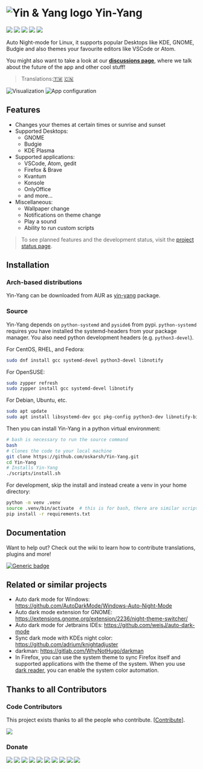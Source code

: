 # ![Yin & Yang logo](resources/logo.svg) Yin-Yang

![](https://img.shields.io/github/v/release/oskarsh/yin-yang)
![](https://img.shields.io/github/v/release/oskarsh/yin-yang?include_prereleases)
![](https://img.shields.io/github/downloads/oskarsh/yin-yang/total)
![](https://img.shields.io/badge/Build%20with-Python-yellow)
![](https://img.shields.io/github/license/oskarsh/yin-yang)

Auto Night-mode for Linux, it supports popular Desktops like KDE, GNOME, Budgie 
and also themes your favourite editors like VSCode or Atom.

You might also want to take a look at our [**discussions page**](https://github.com/oskarsh/Yin-Yang/discussions), where we talk about the future of the app and other cool stuff!

> Translations:[🇹🇼](README_zh_TW.md) [🇨🇳](README_zh_CN.md)

![Visualization](.github/images/header.png)
![App configuration](.github/images/settings.png)

## Features

* Changes your themes at certain times or sunrise and sunset
* Supported Desktops:
  * GNOME
  * Budgie
  * KDE Plasma
* Supported applications:
  * VSCode, Atom, gedit
  * Firefox & Brave
  * Kvantum
  * Konsole
  * OnlyOffice
  * and more...
* Miscellaneous:
  * Wallpaper change
  * Notifications on theme change
  * Play a sound
  * Ability to run custom scripts

> To see planned features and the development status, visit the [project status page](https://github.com/oskarsh/Yin-Yang/projects?type=classic).

## Installation

### Arch-based distributions
Yin-Yang can be downloaded from AUR as [yin-yang](https://aur.archlinux.org/packages/yin-yang) package.


### Source
Yin-Yang depends on `python-systemd` and `pyside6` from pypi. `python-systemd` requires you have installed the systemd-headers from your package manager. You also need python development headers (e.g. `python3-devel`).

For CentOS, RHEL, and Fedora:
```bash
sudo dnf install gcc systemd-devel python3-devel libnotify
``` 

For OpenSUSE:
```bash
sudo zypper refresh
sudo zypper install gcc systemd-devel libnotify
```

For Debian, Ubuntu, etc.
```bash
sudo apt update
sudo apt install libsystemd-dev gcc pkg-config python3-dev libnotify-bin
```

Then you can install Yin-Yang in a python virtual environment:
```bash
# bash is necessary to run the source command
bash
# Clones the code to your local machine
git clone https://github.com/oskarsh/Yin-Yang.git
cd Yin-Yang
# Installs Yin-Yang
./scripts/install.sh
```

For development, skip the install and instead create a venv in your home directory:
```bash
python -m venv .venv
source .venv/bin/activate  # this is for bash, there are similar scripts in the that directory for other shells like fish
pip install -r requirements.txt
```

## Documentation

Want to help out? Check out the wiki to learn how to contribute translations, plugins and more!

[![Generic badge](https://img.shields.io/badge/Visit-Wiki-BLUE.svg)](<https://github.com/oskarsh/Yin-Yang/wiki>)

## Related or similar projects

- Auto dark mode for Windows: https://github.com/AutoDarkMode/Windows-Auto-Night-Mode
- Auto dark mode extension for GNOME: https://extensions.gnome.org/extension/2236/night-theme-switcher/
- Auto dark mode for Jetbrains IDEs: https://github.com/weisJ/auto-dark-mode
- Sync dark mode with KDEs night color: https://github.com/adrium/knightadjuster
- darkman: https://gitlab.com/WhyNotHugo/darkman
- In Firefox, you can use the system theme to sync Firefox itself and supported applications with the theme of the system. When you use [dark reader](https://darkreader.org/), you can enable the system color automation.

## Thanks to all Contributors

### Code Contributors

This project exists thanks to all the people who contribute. [[Contribute](https://github.com/oskarsh/Yin-Yang/wiki/Contributing)].

[![](https://opencollective.com/Yin-Yang/contributors.svg?button=false)](https://github.com/oskarsh/Yin-Yang/graphs/contributors)

### Donate

<a href="https://opencollective.com/Yin-Yang/organization/0/website"><img src="https://opencollective.com/Yin-Yang/organization/0/avatar.svg"></a>
<a href="https://opencollective.com/Yin-Yang/organization/1/website"><img src="https://opencollective.com/Yin-Yang/organization/1/avatar.svg"></a>
<a href="https://opencollective.com/Yin-Yang/organization/2/website"><img src="https://opencollective.com/Yin-Yang/organization/2/avatar.svg"></a>
<a href="https://opencollective.com/Yin-Yang/organization/3/website"><img src="https://opencollective.com/Yin-Yang/organization/3/avatar.svg"></a>
<a href="https://opencollective.com/Yin-Yang/organization/4/website"><img src="https://opencollective.com/Yin-Yang/organization/4/avatar.svg"></a>
<a href="https://opencollective.com/Yin-Yang/organization/5/website"><img src="https://opencollective.com/Yin-Yang/organization/5/avatar.svg"></a>
<a href="https://opencollective.com/Yin-Yang/organization/6/website"><img src="https://opencollective.com/Yin-Yang/organization/6/avatar.svg"></a>
<a href="https://opencollective.com/Yin-Yang/organization/7/website"><img src="https://opencollective.com/Yin-Yang/organization/7/avatar.svg"></a>
<a href="https://opencollective.com/Yin-Yang/organization/8/website"><img src="https://opencollective.com/Yin-Yang/organization/8/avatar.svg"></a>
<a href="https://opencollective.com/Yin-Yang/organization/9/website"><img src="https://opencollective.com/Yin-Yang/organization/9/avatar.svg"></a>
